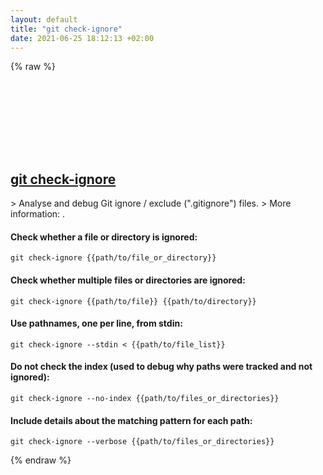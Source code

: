 ```yaml
---
layout: default
title: "git check-ignore"
date: 2021-06-25 18:12:13 +02:00
---
```

{% raw %}
<h2 id="git-check-ignore">
  <a href="/en/common/git-check-ignore.html">git check-ignore</a> <a href="#git-check-ignore"><svg class="icon">
    <use href="/assets/images/unicode_sprite.svg#link" />
  </svg></a>
</h2>
> Analyse and debug Git ignore / exclude (".gitignore") files.
> More information: <https://git-scm.com/docs/git-check-ignore>.

#### Check whether a file or directory is ignored:
```shell
git check-ignore {{path/to/file_or_directory}}
```
#### Check whether multiple files or directories are ignored:
```shell
git check-ignore {{path/to/file}} {{path/to/directory}}
```
#### Use pathnames, one per line, from stdin:
```shell
git check-ignore --stdin < {{path/to/file_list}}
```
#### Do not check the index (used to debug why paths were tracked and not ignored):
```shell
git check-ignore --no-index {{path/to/files_or_directories}}
```
#### Include details about the matching pattern for each path:
```shell
git check-ignore --verbose {{path/to/files_or_directories}}
```
{% endraw %}